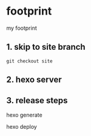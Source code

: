 # footprint
my footprint

## 1. skip to site branch

```
git checkout site
```

## 2. hexo server

## 3. release steps

hexo generate

hexo deploy
